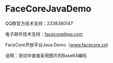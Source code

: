 FaceCoreJavaDemo
================
QQ群官方技术支持：2338380147

电子邮件技术支持：facecore@qq.com

FaceCore开放平台Java Demo（www.facecore.cn)

说明：测试中直接采用图片的Base64编码
